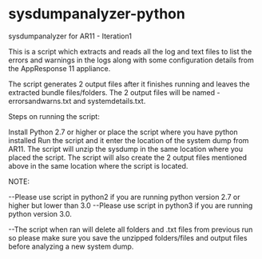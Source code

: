 # sysdumpanalyzer-python
sysdumpanalyzer for AR11 - Iteration1

This is a script which extracts and reads all the log and text files to list the errors and warnings in the logs along with some configuration
details from the AppResponse 11 appliance.

The script generates 2 output files after it finishes running and leaves the extracted bundle files/folders. The 2 output files will be
named - errorsandwarns.txt and systemdetails.txt.

Steps on running the script:

Install Python 2.7 or higher or place the script where you have python installed
Run the script and it enter the location of the system dump from AR11.
The script will unzip the sysdump in the same location where you placed the script.
The script will also create the 2 output files mentioned above in the same location where the script is located.

NOTE:

--Please use script in python2 if you are running python version 2.7 or higher but lower than 3.0
--Please use script in python3 if you are running python version 3.0.

--The script when ran will delete all folders and .txt files from previous run so please make sure you save the unzipped folders/files
and output files before analyzing a new system dump.
